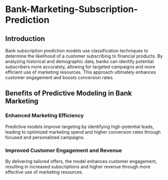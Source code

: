 # Bank-Marketing-Subscription-Prediction 
## Introduction
Bank subscription prediction models use classification techniques to determine the likelihood of a customer subscribing to financial products. 
        By analyzing historical and demographic data, banks can identify potential subscribers more accurately, allowing for targeted campaigns and more efficient use of marketing resources. This approach ultimately enhances customer engagement and boosts conversion rates.
 ## Benefits of Predictive Modeling in Bank Marketing
 ### Enhanced Marketing Efficiency
Predictive models improve targeting by identifying high-potential leads, leading to optimized marketing spend and higher conversion rates through focused and personalized campaigns.

### Improved Customer Engagement and Revenue
By delivering tailored offers, the model enhances customer engagement, resulting in increased subscriptions and higher revenue through more effective use of marketing resources.
